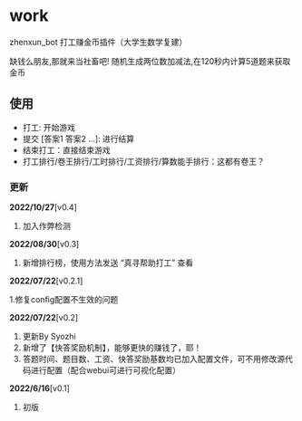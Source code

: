 # work
zhenxun_bot 打工赚金币插件（大学生数学复建）

缺钱么朋友,那就来当社畜吧!
    随机生成两位数加减法,在120秒内计算5道题来获取金币

## 使用
- 打工: 开始游戏
- 提交 [答案1 答案2 ...]: 进行结算
- 结束打工：直接结束游戏
- 打工排行/卷王排行/工时排行/工资排行/算数能手排行：这都有卷王？
### 更新
**2022/10/27**[v0.4]
1. 加入作弊检测

**2022/08/30**[v0.3]
1. 新增排行榜，使用方法发送 “真寻帮助打工” 查看

**2022/07/22**[v0.2.1]

1.修复config配置不生效的问题

**2022/07/22**[v0.2]
1. 更新By Syozhi
2. 新增了【快答奖励机制】，能够更快的赚钱了，耶！
3. 答题时间、题目数、工资、快答奖励基数均已加入配置文件，可不用修改源代码进行配置（配合webui可进行可视化配置）

**2022/6/16**[v0.1]

1. 初版
